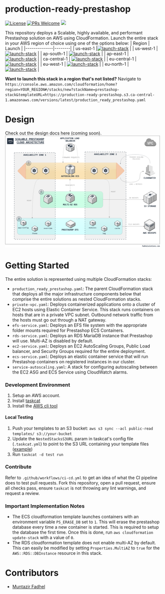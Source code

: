 # production-ready-prestashop
 [![License](https://img.shields.io/badge/License-Apache%202.0-blue.svg)](https://opensource.org/licenses/Apache-2.0) [![PRs Welcome](https://img.shields.io/badge/PRs-welcome-brightgreen.svg?style=flat-square)](http://makeapullrequest.com) ![](https://github.com/fadhel-solutions/production-ready-prestashop/workflows/ci-cd/badge.svg?branch=master)
 
This repository deploys a Scalable, highly available, and performant Prestashop solution on AWS using CloudFormation. Launch the entire stack in your AWS region of choice using one of the options below:
| Region       | Launch |
|--------------|--------|
| us-east-1    |[![launch-stack](https://hadii.s3.ca-central-1.amazonaws.com/assets/download.png)](https://console.aws.amazon.com/cloudformation/home?region=us-east-1#/stacks/new?stackName=prestashop-stack&templateURL=https://production-ready-prestashop.s3.ca-central-1.amazonaws.com/versions/latest/production_ready_prestashop.yaml)        |
| us-west-1    | [![launch-stack](https://hadii.s3.ca-central-1.amazonaws.com/assets/download.png)](https://console.aws.amazon.com/cloudformation/home?region=us-west-1#/stacks/new?stackName=prestashop-stack&templateURL=https://production-ready-prestashop.s3.ca-central-1.amazonaws.com/versions/latest/production_ready_prestashop.yaml)          |
| ap-south-1   | [![launch-stack](https://hadii.s3.ca-central-1.amazonaws.com/assets/download.png)](https://console.aws.amazon.com/cloudformation/home?region=ap-south-1#/stacks/new?stackName=prestashop-stack&templateURL=https://production-ready-prestashop.s3.ca-central-1.amazonaws.com/versions/latest/production_ready_prestashop.yaml)          |
| ap-east-1    | [![launch-stack](https://hadii.s3.ca-central-1.amazonaws.com/assets/download.png)](https://console.aws.amazon.com/cloudformation/home?region=ap-east-1#/stacks/new?stackName=prestashop-stack&templateURL=https://production-ready-prestashop.s3.ca-central-1.amazonaws.com/versions/latest/production_ready_prestashop.yaml)          |
| ca-central-1 | [![launch-stack](https://hadii.s3.ca-central-1.amazonaws.com/assets/download.png)](https://console.aws.amazon.com/cloudformation/home?region=ca-central-1#/stacks/new?stackName=prestashop-stack&templateURL=https://production-ready-prestashop.s3.ca-central-1.amazonaws.com/versions/latest/production_ready_prestashop.yaml)       |
| eu-central-1 | [![launch-stack](https://hadii.s3.ca-central-1.amazonaws.com/assets/download.png)](https://console.aws.amazon.com/cloudformation/home?region=eu-central-1#/stacks/new?stackName=prestashop-stack&templateURL=https://production-ready-prestashop.s3.ca-central-1.amazonaws.com/versions/latest/production_ready_prestashop.yaml)          |
| eu-west-1    | [![launch-stack](https://hadii.s3.ca-central-1.amazonaws.com/assets/download.png)](https://console.aws.amazon.com/cloudformation/home?region=eu-west-1#/stacks/new?stackName=prestashop-stack&templateURL=https://production-ready-prestashop.s3.ca-central-1.amazonaws.com/versions/latest/production_ready_prestashop.yaml)          |
| eu-north-1   |[![launch-stack](https://hadii.s3.ca-central-1.amazonaws.com/assets/download.png)](https://console.aws.amazon.com/cloudformation/home?region=eu-north-1#/stacks/new?stackName=prestashop-stack&templateURL=https://production-ready-prestashop.s3.ca-central-1.amazonaws.com/versions/latest/production_ready_prestashop.yaml)           |


**Want to launch this stack in a region that's not listed?** Navigate to `https://console.aws.amazon.com/cloudformation/home?region=YOUR_REGION#/stacks/new?stackName=prestashop-stack&templateURL=https://production-ready-prestashop.s3.ca-central-1.amazonaws.com/versions/latest/production_ready_prestashop.yaml`

# Design
Check out the design docs here (coming soon).
![Scalable Prestashop Architecture Diagram](https://github.com/Zir0-93/zir0-93.github.io/blob/master/images/scalable_presta.png?raw=true)

# Getting Started
The entire solution is represented using multiple CloudFormation stacks:
  * `production_ready_prestashop.yaml`: The parent CloudFormation stack that deploys all the major infrastructure components below that comprise the entire solutions as nested CloudFormation stacks.
  * `private-vpc.yaml`: Deploys containerized applications onto a cluster of EC2 hosts using Elastic Container Service. This stack runs containers on hosts that are in a private VPC subnet. Outbound network traffic from the hosts must go out through a NAT gateway.
  * `efs-service.yaml`: Deploys an EFS file system with the appropriate folder mounts required for Prestashop ECS Containers.
  * `rds-service.yaml`: Deploys an RDS MariaDB instance that Prestashop will use. Multi-AZ is disabled by default.
  * `ec2-service.yaml`: Deploys an EC2 AutoScaling Groups, Public Load balancer, and Security Groups required for the entire deployment.
  * `ecs-service.yaml`: Deploys an elastic container service that will run Prestashop containers on registered instances in our cluster.
  * `service-autoscaling.yaml`: A stack for configuring autoscaling between the EC2 ASG and ECS Service using CloudWatch alarms.
  
### Development Environment
1. Setup an AWS account.
2. Install [taskcat](https://github.com/aws-quickstart/taskcat)
3. Install the [AWS cli tool](https://docs.aws.amazon.com/cli/latest/userguide/install-cliv2.html)
   
#### Local Testing
1. Push your templates to an S3 bucket: `aws s3 sync --acl public-read templates/ s3://your-bucket`
2. Update the `NestedStacksS3URL` param in taskcat's config file (`.taskcat.yml`) to point to the S3 URL containing your template files ([example](https://production-ready-prestashop.s3.ca-central-1.amazonaws.com/versions/latest))
3. Run `taskcat -d test run`

### Contribute
Refer to `.github/workflows/ci-cd.yml` to get an idea of what the CI pipeline does to test pull requests. Fork this repository, open a pull request, ensure all checks pass, ensure `taskcat` is not throwing any lint warnings, and request a review.
 
 ### Important Implementation Notes
* The ECS cloudformation template launches containers with an environment variable `PS_ERASE_DB` set to `1`. This will erase the prestashop database every time a new container is started. This is required to setup the database the first time. Once this is done, run `aws cloudformation update-stack` with a value of `0`.
* The RDS cloudformation template does not enable multi-AZ by default. This can easily be modified by setting `Properties.MultiAZ` to `true` for the `AWS::RDS::DBInstance` resource in this stack.


 # Contributors
 * [Muntazir Fadhel](www.fadhelsolutions.com)
